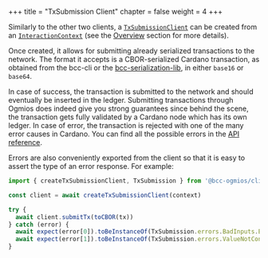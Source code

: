 +++
title = "TxSubmission Client"
chapter = false
weight = 4
+++

Similarly to the other two clients, a [`TxSubmissionClient`](/api/interfaces/_bcc_ogmios_client.TxSubmission.TxSubmissionClient.html) can be created from an [`InteractionContext`](/api/interfaces/_bcc_ogmios_client.InteractionContext.html) (see the [Overview](/typescript-client/overview) section for more details).

Once created, it allows for submitting already serialized transactions to the network. The format it accepts is a CBOR-serialized Cardano transaction, as obtained from the bcc-cli or
the [bcc-serialization-lib](https://github.com/Emurgo/bcc-serialization-lib), in either `base16` or `base64`.

In case of success, the transaction is submitted to the network and should eventually be inserted in the ledger. Submitting transactions through Ogmios does indeed give you strong guarantees since behind the scene, the transaction gets fully validated by a Cardano node which has its own ledger. In case of error, the transaction is rejected with one of the many error causes in Cardano. You can find all the possible errors in the [API reference](/api/modules/_bcc_ogmios_client.TxSubmission.html#SubmitTxErrorSophie).

Errors are also conveniently exported from the client so that it is easy to assert the type of an error response. For example:

```ts
import { createTxSubmissionClient, TxSubmission } from '@bcc-ogmios/client'

const client = await createTxSubmissionClient(context)

try {
  await client.submitTx(toCBOR(tx))
} catch (error) {
  await expect(error[0]).toBeInstanceOf(TxSubmission.errors.BadInputs.Error)
  await expect(error[1]).toBeInstanceOf(TxSubmission.errors.ValueNotConserved.Error)
}
```
